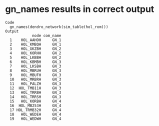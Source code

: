 # gn_names results in correct output

    Code
      gn_names(dendro_network(sim_table(hol_rom)))
    Output
                node com_name
      1    HOL_AAHOH     GN_1
      2    HOL_KMBQH     GN_1
      3    HOL_GKZBH     GN_2
      4    HOL_KORHH     GN_2
      5    HOL_LKBBH     GN_2
      6    HOL_KBMBH     GN_3
      7    HOL_LKSBH     GN_3
      8    HOL_MBRUH     GN_3
      9    HOL_MBUFH     GN_3
      10   HOL_MRBRH     GN_3
      11   HOL_PALZH     GN_3
      12  HOL_TMB11H     GN_3
      13   HOL_TRRBH     GN_3
      14   HOL_TRRSH     GN_3
      15   HOL_KORBH     GN_4
      16  HOL_MB253H     GN_4
      17 HOL_TRMB32H     GN_4
      18   HOL_WEDEH     GN_4
      19   HOL_WEDWH     GN_4

